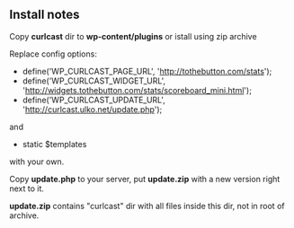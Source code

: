 ## Install notes

Copy **curlcast** dir to **wp-content/plugins** or istall using zip archive

Replace config options:

* define('WP_CURLCAST_PAGE_URL', 'http://tothebutton.com/stats');
* define('WP_CURLCAST_WIDGET_URL', 'http://widgets.tothebutton.com/stats/scoreboard_mini.html');
* define('WP_CURLCAST_UPDATE_URL', 'http://curlcast.ulko.net/update.php'); 

and

* static $templates

with your own.

Copy **update.php** to your server, put **update.zip** with a new version right next to it. 

**update.zip** contains "curlcast" dir with all files inside this dir, not in root of archive.